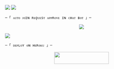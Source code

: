 
 
<img src="https://user-images.githubusercontent.com/73097560/115834477-dbab4500-a447-11eb-908a-139a6edaec5c.gif"> 
 <img src="https://readme-typing-svg.herokuapp.com?color=00FF00&width=420&lines=🦑+🄰🅄🅃🄾+🅁🄴🅀+🄰🄿🄿🅁🄾🅅🄴+🄱🄾🅃+🅁🄴🄿🄾+🦑">


    ─「 ᴀᴜᴛᴏ ᴊᴏɪɴ ʀᴇǫᴜᴇsᴛ ᴀᴘᴘʀᴏᴠᴇ ɪɴ ᴄʜᴀᴛ ʙᴏᴛ 」─
</h3>


</h2>
<p align="center">
  <img src="https://graph.org/file/ff3ad786da825b5205691.jpg">
</p>

 <img src="https://readme-typing-svg.herokuapp.com?color=FF00FF&width=420&lines=🐙+🄳🄴🄿🄻🄾🅈+🄾🄽+🄷🄴🅁🄾🄺🅄+🄽🄾🅆+🐙">


    ─「 ᴅᴇᴩʟᴏʏ ᴏɴ ʜᴇʀᴏᴋᴜ 」─
</h3>

<p align="center"><a href="https://dashboard.heroku.com/new?template=https://github.com/tinaarobot/AUTO_REQ_APPROVE"> <img src="https://img.shields.io/badge/Deploy%20On%20Heroku-008080?style=for-the-badge&logo=heroku" width="180" height="40"/></a></p>


